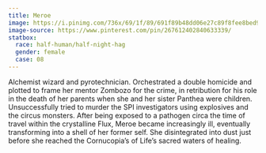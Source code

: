 ```yaml
---
title: Meroe
image: https://i.pinimg.com/736x/69/1f/89/691f89b48dd06e27c89f8fee8bed92fc--rogue-character-character-ideas.jpg
image-source: https://www.pinterest.com/pin/267612402840633339/
statbox:
  race: half-human/half-night-hag
  gender: female
  case: 08
---
```

Alchemist wizard and pyrotechnician. Orchestrated a double homicide and plotted to frame her mentor Zombozo for the crime, in retribution for his role in the death of her parents when she and her sister Panthea were children. Unsuccessfully tried to murder the SPI investigators using explosives and the circus monsters. After being exposed to a pathogen circa the time of travel within the crystalline Flux, Meroe became increasingly ill, eventually transforming into a shell of her former self. She disintegrated into dust just before she reached the Cornucopia’s of Life’s sacred waters of healing.

